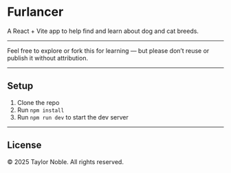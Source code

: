 # Furlancer

A React + Vite app to help find and learn about dog and cat breeds.

---

Feel free to explore or fork this for learning — but please don’t reuse or publish it without attribution.

---

## Setup

1. Clone the repo  
2. Run `npm install`  
3. Run `npm run dev` to start the dev server

---

## License

© 2025 Taylor Noble. All rights reserved.
